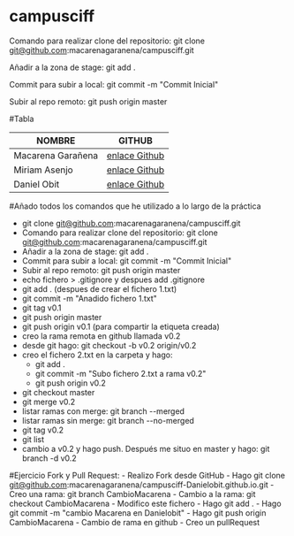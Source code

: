 # campusciff

Comando para realizar clone del repositorio: git clone git@github.com:macarenagaranena/campusciff.git

Añadir a la zona de stage: git add .

Commit para subir a local: git commit -m "Commit Inicial"

Subir al repo remoto: git push origin master

#Tabla

 |	**NOMBRE**	|	**GITHUB**	|
 |	------	|	------ | 
 |		Macarena Garañena		|		[enlace Github](https://github.com/macarenagaranena)		|
 |		Miriam Asenjo		|		[enlace Github](https://github.com/Miriam-Asenjo)		|
 |		Daniel Obit		|		[enlace Github](https://github.com/Danielobit)		|
 
 #Añado todos los comandos que he utilizado a lo largo de la práctica
 
- git clone git@github.com:macarenagaranena/campusciff.git
- Comando para realizar clone del repositorio: git clone git@github.com:macarenagaranena/campusciff.git
- Añadir a la zona de stage: git add .
- Commit para subir a local: git commit -m "Commit Inicial"
- Subir al repo remoto: git push origin master
- echo fichero > .gitignore y despues add .gitignore
- git add . (despues de crear el fichero 1.txt)
- git commit -m "Anadido fichero 1.txt"
- git tag v0.1
- git push origin master
- git push origin v0.1 (para compartir la etiqueta creada)
- creo la rama remota en github llamada v0.2
- desde git hago: git checkout -b v0.2 origin/v0.2
- creo el fichero 2.txt en la carpeta y hago:
	 - git add .
	 - git commit -m "Subo fichero 2.txt a rama v0.2"
	 - git push origin v0.2
- git checkout master
- git merge v0.2
- listar ramas con merge: git branch --merged
- listar ramas sin merge: git branch --no-merged
- git tag v0.2
- git list
- cambio a v0.2 y hago push. Después me situo en master y hago: git branch -d v0.2

#Ejercicio Fork y Pull Request:
	- Realizo Fork desde GitHub
	- Hago git clone git@github.com:macarenagaranena/campusciff-Danielobit.github.io.git
	- Creo una rama: git branch CambioMacarena
	- Cambio a la rama: git checkout CambioMacarena
	- Modifico este fichero
	- Hago git add .
	- Hago git commit -m "cambio Macarena en Danielobit"
	- Hago git push origin CambioMacarena
	- Cambio de rama en github
	- Creo un pullRequest
